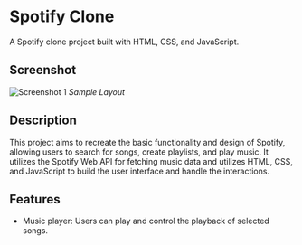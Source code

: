 # Spotify Clone

A Spotify clone project built with HTML, CSS, and JavaScript.

## Screenshot

![Screenshot 1](https://github.com/namdevkashish/Spotify-Clone/blob/main/Layout.png?raw=true)
*Sample Layout*

## Description

This project aims to recreate the basic functionality and design of Spotify, allowing users to search for songs, create playlists, and play music. It utilizes the Spotify Web API for fetching music data and utilizes HTML, CSS, and JavaScript to build the user interface and handle the interactions.

## Features

- Music player: Users can play and control the playback of selected songs.
